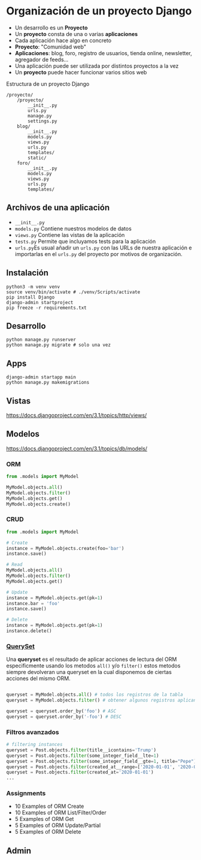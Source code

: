 # Organización de un proyecto Django

- Un desarrollo es un **Proyecto**
- Un **proyecto** consta de una o varias **aplicaciones**
- Cada aplicación hace algo en concreto
- **Proyecto**: "Comunidad web"
- **Aplicaciones**: blog, foro, registro de usuarios, tienda online, newsletter, agregador de feeds...
- Una aplicación puede ser utilizada por distintos proyectos a la vez
- Un **proyecto** puede hacer funcionar varios sitios web

Estructura de un proyecto Django

```
/proyecto/
    /proyecto/
        __init__.py
        urls.py
        manage.py
        settings.py
    blog/
        __init__.py
        models.py
        views.py
        urls.py
        templates/
        static/
    foro/
        __init__.py
        models.py
        views.py
        urls.py
        templates/
```

## Archivos de una aplicación

- `__init__.py`
- `models.py` Contiene nuestros modelos de datos
- `views.py` Contiene las vistas de la aplicación
- `tests.py` Permite que incluyamos tests para la aplicación
- `urls.py`Es usual añadir un `urls.py` con las URLs de nuestra aplicación e importarlas en el `urls.py` del proyecto por motivos de organización.

## Instalación

    python3 -m venv venv
    source venv/bin/activate # ./venv/Scripts/activate
    pip install Django
    django-admin startproject
    pip freeze -r requirements.txt

## Desarrollo

    python manage.py runserver
    python manage.py migrate # solo una vez

## Apps

    django-admin startapp main
    python manage.py makemigrations

## Vistas

https://docs.djangoproject.com/en/3.1/topics/http/views/

## Modelos

https://docs.djangoproject.com/en/3.1/topics/db/models/

### ORM

```py
from .models import MyModel

MyModel.objects.all()
MyModel.objects.filter()
MyModel.objects.get()
MyModel.objects.create()
```

### CRUD

```py
from .models import MyModel

# Create
instance = MyModel.objects.create(foo='bar')
instance.save()

# Read
MyModel.objects.all()
MyModel.objects.filter()
MyModel.objects.get()

# Update
instance = MyModel.objects.get(pk=1)
instance.bar = 'foo'
instance.save()

# Delete
instance = MyModel.objects.get(pk=1)
instance.delete()
```

### [QuerySet](https://docs.djangoproject.com/en/3.1/ref/models/querysets/)

Una **queryset** es el resultado de aplicar acciones de lectura del ORM especificmente usando los metodos `all()` y/o `filter()` estos metodos siempre devolveran una queryset en la cual disponemos de ciertas acciones del mismo ORM.

```py

queryset = MyModel.objects.all() # todos los registros de la tabla
queryset = MyModel.objects.filter() # obtener algunos registros aplicando un filtro

queryset = queryset.order_by('foo') # ASC
queryset = queryset.order_by('-foo') # DESC

```

### Filtros avanzados

```py
# filtering instances
queryset = Post.objects.filter(title__icontains='Trump')
queryset = Post.objects.filter(some_integer_field__lte=1)
queryset = Post.objects.filter(some_integer_field__gte=1, title="Pepe")
queryset = Post.objects.filter(created_at__range=['2020-01-01', '2020-01-02'])
queryset = Post.objects.filter(created_at='2020-01-01')
...
```

### Assignments

- 10 Examples of ORM Create
- 10 Examples of ORM List/Filter/Order
- 5 Examples of ORM Get
- 5 Examples of ORM Update/Partial
- 5 Examples of ORM Delete

## Admin
